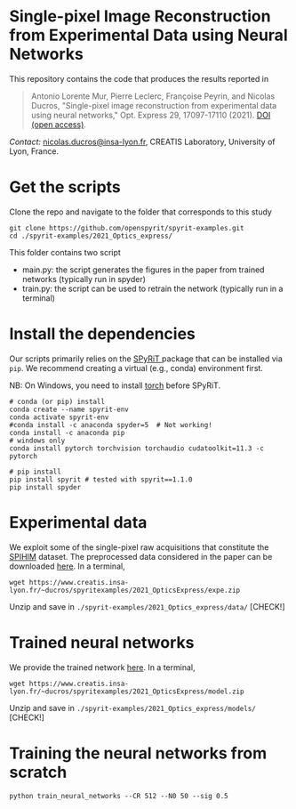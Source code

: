# Single-pixel Image Reconstruction from Experimental Data using Neural Networks 

This repository contains the code that produces the results reported in

> Antonio Lorente Mur, Pierre Leclerc, Françoise Peyrin, and Nicolas Ducros, "Single-pixel image reconstruction from experimental data using neural networks," Opt. Express 29, 17097-17110 (2021). [DOI (open access)](https://doi.org/10.1364/OE.424228).

*Contact:* [nicolas.ducros@insa-lyon.fr](mailto:nicolas.ducros@insa-lyon.fr), CREATIS Laboratory, University of Lyon, France.

# Get the scripts

Clone the repo and navigate to the folder that corresponds to this study

```shell
git clone https://github.com/openspyrit/spyrit-examples.git
cd ./spyrit-examples/2021_Optics_express/
```

This folder contains two script

* main.py:  the script generates the figures in the paper from trained networks (typically run in spyder)
* train.py: the script can be used to retrain the network (typically run in a terminal)

# Install the dependencies

Our scripts primarily relies on the [SPyRiT ](https://github.com/openspyrit/spyrit) package that can be installed via `pip`. We recommend creating a virtual (e.g., conda) environment first.

NB: On Windows, you need to install [torch](https://pytorch.org/get-started/locally/) before SPyRiT.

```shell
# conda (or pip) install
conda create --name spyrit-env
conda activate spyrit-env
#conda install -c anaconda spyder=5  # Not working!
conda install -c anaconda pip
# windows only
conda install pytorch torchvision torchaudio cudatoolkit=11.3 -c pytorch

# pip install
pip install spyrit # tested with spyrit==1.1.0
pip install spyder
```

# Experimental data

We exploit some of the single-pixel raw acquisitions that constitute the [SPIHIM](https://github.com/openspyrit/spihim) dataset. The preprocessed data considered in the paper can be downloaded [here](https://www.creatis.insa-lyon.fr/~ducros/spyritexamples/2021_OpticsExpress/expe.zi). In a terminal, 

```shell
wget https://www.creatis.insa-lyon.fr/~ducros/spyritexamples/2021_OpticsExpress/expe.zip
```

Unzip and save in `./spyrit-examples/2021_Optics_express/data/` [CHECK!]

# Trained neural networks

We provide the trained network [here](https://www.creatis.insa-lyon.fr/~ducros/spyritexamples/2021_OpticsExpress/model.zip). In a terminal, 

```shell
wget https://www.creatis.insa-lyon.fr/~ducros/spyritexamples/2021_OpticsExpress/model.zip
```

Unzip and save in `./spyrit-examples/2021_Optics_express/models/` [CHECK!]

# Training the neural networks from scratch

```
python train_neural_networks --CR 512 --N0 50 --sig 0.5
```


